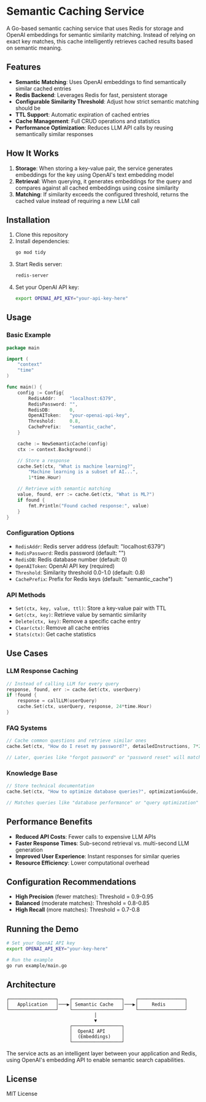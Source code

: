# Semantic Caching Service

A Go-based semantic caching service that uses Redis for storage and OpenAI embeddings for semantic similarity matching. Instead of relying on exact key matches, this cache intelligently retrieves cached results based on semantic meaning.

## Features

- **Semantic Matching**: Uses OpenAI embeddings to find semantically similar cached entries
- **Redis Backend**: Leverages Redis for fast, persistent storage
- **Configurable Similarity Threshold**: Adjust how strict semantic matching should be
- **TTL Support**: Automatic expiration of cached entries
- **Cache Management**: Full CRUD operations and statistics
- **Performance Optimization**: Reduces LLM API calls by reusing semantically similar responses

## How It Works

1. **Storage**: When storing a key-value pair, the service generates embeddings for the key using OpenAI's text embedding model
2. **Retrieval**: When querying, it generates embeddings for the query and compares against all cached embeddings using cosine similarity
3. **Matching**: If similarity exceeds the configured threshold, returns the cached value instead of requiring a new LLM call

## Installation

1. Clone this repository
2. Install dependencies:
   ```bash
   go mod tidy
   ```
3. Start Redis server:
   ```bash
   redis-server
   ```
4. Set your OpenAI API key:
   ```bash
   export OPENAI_API_KEY="your-api-key-here"
   ```

## Usage

### Basic Example

```go
package main

import (
    "context"
    "time"
)

func main() {
    config := Config{
        RedisAddr:     "localhost:6379",
        RedisPassword: "",
        RedisDB:       0,
        OpenAIToken:   "your-openai-api-key",
        Threshold:     0.8,
        CachePrefix:   "semantic_cache",
    }

    cache := NewSemanticCache(config)
    ctx := context.Background()

    // Store a response
    cache.Set(ctx, "What is machine learning?", 
        "Machine learning is a subset of AI...", 
        1*time.Hour)

    // Retrieve with semantic matching
    value, found, err := cache.Get(ctx, "What is ML?")
    if found {
        fmt.Println("Found cached response:", value)
    }
}
```

### Configuration Options

- `RedisAddr`: Redis server address (default: "localhost:6379")
- `RedisPassword`: Redis password (default: "")
- `RedisDB`: Redis database number (default: 0)
- `OpenAIToken`: OpenAI API key (required)
- `Threshold`: Similarity threshold 0.0-1.0 (default: 0.8)
- `CachePrefix`: Prefix for Redis keys (default: "semantic_cache")

### API Methods

- `Set(ctx, key, value, ttl)`: Store a key-value pair with TTL
- `Get(ctx, key)`: Retrieve value by semantic similarity
- `Delete(ctx, key)`: Remove a specific cache entry
- `Clear(ctx)`: Remove all cache entries
- `Stats(ctx)`: Get cache statistics

## Use Cases

### LLM Response Caching
```go
// Instead of calling LLM for every query
response, found, err := cache.Get(ctx, userQuery)
if !found {
    response = callLLM(userQuery)
    cache.Set(ctx, userQuery, response, 24*time.Hour)
}
```

### FAQ Systems
```go
// Cache common questions and retrieve similar ones
cache.Set(ctx, "How do I reset my password?", detailedInstructions, 7*24*time.Hour)

// Later, queries like "forgot password" or "password reset" will match
```

### Knowledge Base
```go
// Store technical documentation
cache.Set(ctx, "How to optimize database queries?", optimizationGuide, time.Hour)

// Matches queries like "database performance" or "query optimization"
```

## Performance Benefits

- **Reduced API Costs**: Fewer calls to expensive LLM APIs
- **Faster Response Times**: Sub-second retrieval vs. multi-second LLM generation
- **Improved User Experience**: Instant responses for similar queries
- **Resource Efficiency**: Lower computational overhead

## Configuration Recommendations

- **High Precision** (fewer matches): Threshold = 0.9-0.95
- **Balanced** (moderate matches): Threshold = 0.8-0.85
- **High Recall** (more matches): Threshold = 0.7-0.8

## Running the Demo

```bash
# Set your OpenAI API key
export OPENAI_API_KEY="your-key-here"

# Run the example
go run example/main.go
```

## Architecture

```
┌─────────────────┐    ┌──────────────────┐    ┌─────────────────┐
│   Application   │───▶│ Semantic Cache   │───▶│     Redis       │
└─────────────────┘    └──────────────────┘    └─────────────────┘
                                │
                                ▼
                       ┌──────────────────┐
                       │  OpenAI API      │
                       │  (Embeddings)    │
                       └──────────────────┘
```

The service acts as an intelligent layer between your application and Redis, using OpenAI's embedding API to enable semantic search capabilities.

## License

MIT License